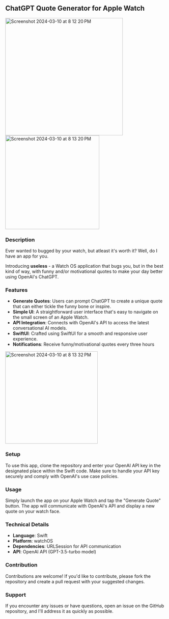  ## ChatGPT Quote Generator for Apple Watch
<img width="369" alt="Screenshot 2024-03-10 at 8 12 20 PM" src="https://github.com/denisltatar/useless/assets/17160832/4f6886f6-cebc-423b-ad2a-6a5a1b21174b">
<img width="295" alt="Screenshot 2024-03-10 at 8 13 20 PM" src="https://github.com/denisltatar/useless/assets/17160832/7665c4f6-4a12-4ac9-9efc-bcc554d1477e">


### Description
Ever wanted to bugged by your watch, but atleast it's worth it? Well, do I have an app for you. 

Introducing **useless** - a Watch OS application that bugs you, but in the best kind of way, with funny and/or motivational quotes to make your day better using OpenAI's ChatGPT.

### Features
- **Generate Quotes**: Users can prompt ChatGPT to create a unique quote that can either tickle the funny bone or inspire.
- **Simple UI**: A straightforward user interface that's easy to navigate on the small screen of an Apple Watch.
- **API Integration**: Connects with OpenAI's API to access the latest conversational AI models.
- **SwiftUI**: Crafted using SwiftUI for a smooth and responsive user experience.
- **Notifications**: Receive funny/motivational quotes every three hours
<img width="290" alt="Screenshot 2024-03-10 at 8 13 32 PM" src="https://github.com/denisltatar/useless/assets/17160832/c0a0af90-2144-4c0d-944f-f3ae55eeffc5">

### Setup
To use this app, clone the repository and enter your OpenAI API key in the designated place within the Swift code. Make sure to handle your API key securely and comply with OpenAI's use case policies.

### Usage
Simply launch the app on your Apple Watch and tap the "Generate Quote" button. The app will communicate with OpenAI's API and display a new quote on your watch face.

### Technical Details
- **Language**: Swift
- **Platform**: watchOS
- **Dependencies**: URLSession for API communication
- **API**: OpenAI API (GPT-3.5-turbo model)

### Contribution
Contributions are welcome! If you'd like to contribute, please fork the repository and create a pull request with your suggested changes.

### Support
If you encounter any issues or have questions, open an issue on the GitHub repository, and I'll address it as quickly as possible.
